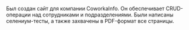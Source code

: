 Был создан сайт для компании CoworkaInfo. Он обеспечивает CRUD-операции над сотрудниками и подразделениями.
Были написаны селениум-тесты, а также захвачены в PDF-формат все страницы.
